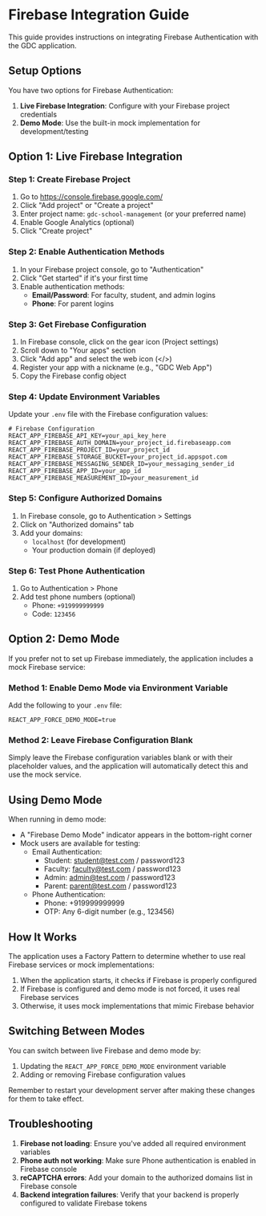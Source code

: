 # Firebase Integration Guide

This guide provides instructions on integrating Firebase Authentication with the GDC application.

## Setup Options

You have two options for Firebase Authentication:

1. **Live Firebase Integration**: Configure with your Firebase project credentials
2. **Demo Mode**: Use the built-in mock implementation for development/testing

## Option 1: Live Firebase Integration

### Step 1: Create Firebase Project

1. Go to https://console.firebase.google.com/
2. Click "Add project" or "Create a project"
3. Enter project name: `gdc-school-management` (or your preferred name)
4. Enable Google Analytics (optional)
5. Click "Create project"

### Step 2: Enable Authentication Methods

1. In your Firebase project console, go to "Authentication"
2. Click "Get started" if it's your first time
3. Enable authentication methods:
   - **Email/Password**: For faculty, student, and admin logins
   - **Phone**: For parent logins

### Step 3: Get Firebase Configuration

1. In Firebase console, click on the gear icon (Project settings)
2. Scroll down to "Your apps" section
3. Click "Add app" and select the web icon (</>)
4. Register your app with a nickname (e.g., "GDC Web App")
5. Copy the Firebase config object

### Step 4: Update Environment Variables

Update your `.env` file with the Firebase configuration values:

```env
# Firebase Configuration
REACT_APP_FIREBASE_API_KEY=your_api_key_here
REACT_APP_FIREBASE_AUTH_DOMAIN=your_project_id.firebaseapp.com
REACT_APP_FIREBASE_PROJECT_ID=your_project_id
REACT_APP_FIREBASE_STORAGE_BUCKET=your_project_id.appspot.com
REACT_APP_FIREBASE_MESSAGING_SENDER_ID=your_messaging_sender_id
REACT_APP_FIREBASE_APP_ID=your_app_id
REACT_APP_FIREBASE_MEASUREMENT_ID=your_measurement_id
```

### Step 5: Configure Authorized Domains

1. In Firebase console, go to Authentication > Settings
2. Click on "Authorized domains" tab
3. Add your domains:
   - `localhost` (for development)
   - Your production domain (if deployed)

### Step 6: Test Phone Authentication

1. Go to Authentication > Phone
2. Add test phone numbers (optional)
   - Phone: `+919999999999`
   - Code: `123456`

## Option 2: Demo Mode

If you prefer not to set up Firebase immediately, the application includes a mock Firebase service:

### Method 1: Enable Demo Mode via Environment Variable

Add the following to your `.env` file:

```env
REACT_APP_FORCE_DEMO_MODE=true
```

### Method 2: Leave Firebase Configuration Blank

Simply leave the Firebase configuration variables blank or with their placeholder values, and the application will automatically detect this and use the mock service.

## Using Demo Mode

When running in demo mode:
- A "Firebase Demo Mode" indicator appears in the bottom-right corner
- Mock users are available for testing:
  - Email Authentication:
    - Student: student@test.com / password123
    - Faculty: faculty@test.com / password123
    - Admin: admin@test.com / password123
    - Parent: parent@test.com / password123
  - Phone Authentication:
    - Phone: +919999999999
    - OTP: Any 6-digit number (e.g., 123456)

## How It Works

The application uses a Factory Pattern to determine whether to use real Firebase services or mock implementations:

1. When the application starts, it checks if Firebase is properly configured
2. If Firebase is configured and demo mode is not forced, it uses real Firebase services
3. Otherwise, it uses mock implementations that mimic Firebase behavior

## Switching Between Modes

You can switch between live Firebase and demo mode by:

1. Updating the `REACT_APP_FORCE_DEMO_MODE` environment variable
2. Adding or removing Firebase configuration values

Remember to restart your development server after making these changes for them to take effect.

## Troubleshooting

1. **Firebase not loading**: Ensure you've added all required environment variables
2. **Phone auth not working**: Make sure Phone authentication is enabled in Firebase console
3. **reCAPTCHA errors**: Add your domain to the authorized domains list in Firebase console
4. **Backend integration failures**: Verify that your backend is properly configured to validate Firebase tokens
